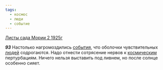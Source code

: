 ```yaml
---
tags:
  - космос
  - люди
  - событие
---
```


[Листы сада Мории 2 1925г](/agni/1925)

___93___
Настолько нагромоздились [события](/tag/#событие), что оболочки чувствительных [людей](/tag/#люди) содрогаются. Надо отнести сотрясение нервов к [космическим](/tag/#космос) пертурбациям. Ничего нельзя выставить под ливнем, но после солнце особенно сияет.   

